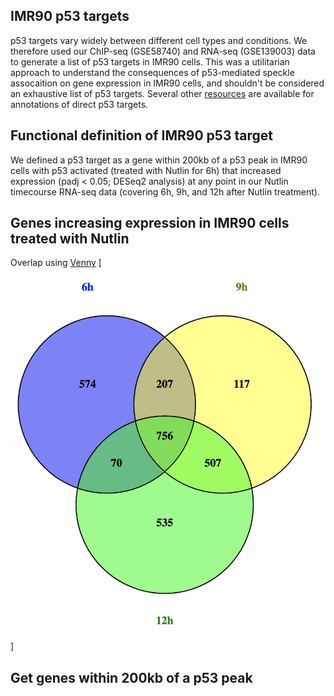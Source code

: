 ## IMR90 p53 targets
p53 targets vary widely between different cell types and conditions. We therefore used our ChIP-seq (GSE58740) and RNA-seq (GSE139003) data to generate a list of p53 targets in IMR90 cells. This was a utilitarian approach to understand the consequences of p53-mediated speckle assocaition on gene expression in IMR90 cells, and shouldn't be considered an exhaustive list of p53 targets. Several other [resources](https://p53.iarc.fr/TargetGenes.aspx) are available for annotations of direct p53 targets.

## Functional definition of IMR90 p53 target
We defined a p53 target as a gene within 200kb of a p53 peak in IMR90 cells with p53 activated (treated with Nutlin for 6h) that increased expression (padj < 0.05; DESeq2 analysis) at any point in our Nutlin timecourse RNA-seq data (covering 6h, 9h, and 12h after Nutlin treatment).

## Genes increasing expression in IMR90 cells treated with Nutlin
Overlap using [Venny](https://bioinfogp.cnb.csic.es/tools/venny/)
[![Venny](https://github.com/katealexander/TSAseq-Alexander2020/blob/master/images/Venny.png)]

## Get genes within 200kb of a p53 peak
```

```
